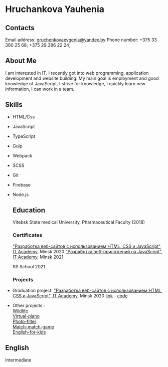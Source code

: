 Hruchankova Yauhenia
====================

Contacts
--------

Email address: gruchenkovaevgenia@yandex.by Phone number: +375 33 360 25 68; +375 29 386 22 24;

About Me
--------

I am interested in IT. I recently got into web programming, application development and website building. My main goal is employment and good knowledge of JavaScript. I strive for knowledge, I quickly learn new information, I can work in a team.

Skills
------

*   HTML/Css
*   JavaScript
*   TypeScript
*   Gulp
*   Webpack
*   SCSS
*   Git
*   Firebase
*   Node.js
    
    Education
    ---------
    
    Vitebsk State medical University, Pharmaceutical Faculty (2018)
    
    ### Certificates
    
    ["Разработка веб-сайтов с использованием HTML, CSS и JavaScript", IT Academy](https://www.it-academy.by/course/front-end-developer/fd1-razrabotka-veb-saytov-s-ispolzovaniem-html-css-i-javascript/), Minsk 2020 ["Разработка веб-приложений на JavaScript", IT Academy](https://www.it-academy.by/course/front-end-developer/razrabotka-veb-prilozheniy-na-javascript/), Minsk 2021

	RS School 2021
    
    ### Projects
    
*   Graduation project: ["Разработка веб-сайтов с использованием HTML,  
    CSS и JavaScript", IT Academy](https://www.it-academy.by/course/front-end-developer/fd1-razrabotka-veb-saytov-s-ispolzovaniem-html-css-i-javascript/), Minsk 2020 [link](https://gruchenkova.github.io/BHost.github.io/) - [code](https://github.com/Gruchenkova/BHost.github.io)
*   Other projects :  
    [Wildlife](https://rolling-scopes-school.github.io/gruchenkova-JSFE2021Q1/wildlife/)  
    [Virtual-piano](https://rolling-scopes-school.github.io/gruchenkova-JSFE2021Q1/virtual-piano/)  
    [Photo-filter](https://rolling-scopes-school.github.io/gruchenkova-JSFE2021Q1/photo-filter/)  
    [Match-match-game](https://rolling-scopes-school.github.io/gruchenkova-JSFE2021Q1/match-match-game/)  
    [English-for-kids](https://rolling-scopes-school.github.io/gruchenkova-JSFE2021Q1/english-for-kids/#/)  
    

English
-------

Intermediate
